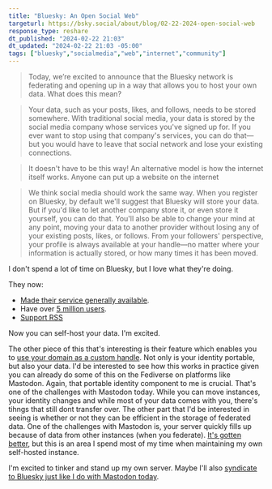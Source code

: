 ```yaml
---
title: "Bluesky: An Open Social Web"
targeturl: https://bsky.social/about/blog/02-22-2024-open-social-web 
response_type: reshare
dt_published: "2024-02-22 21:03"
dt_updated: "2024-02-22 21:03 -05:00"
tags: ["bluesky","socialmedia","web","internet","community"]
---
```


> Today, we’re excited to announce that the Bluesky network is federating and opening up in a way that allows you to host your own data. What does this mean?

> Your data, such as your posts, likes, and follows, needs to be stored somewhere. With traditional social media, your data is stored by the social media company whose services you've signed up for. If you ever want to stop using that company's services, you can do that—but you would have to leave that social network and lose your existing connections.

> It doesn't have to be this way! An alternative model is how the internet itself works. Anyone can put up a website on the internet

> We think social media should work the same way. When you register on Bluesky, by default we'll suggest that Bluesky will store your data. But if you'd like to let another company store it, or even store it yourself, you can do that. You'll also be able to change your mind at any point, moving your data to another provider without losing any of your existing posts, likes, or follows. From your followers' perspective, your profile is always available at your handle—no matter where your information is actually stored, or how many times it has been moved.

I don't spend a lot of time on Bluesky, but I love what they're doing. 

They now:

- [Made their service generally available](https://bsky.social/about/blog/02-06-2024-join-bluesky).
- Have over [5 million users](https://bsky.app/profile/bsky.app/post/3klzrudt4uk2z). 
- [Support RSS](/feed/bluesky-rss-support)

Now you can self-host your data. I'm excited. 

The other piece of this that's interesting is their feature which enables you to [use your domain as a custom handle](https://bsky.social/about/blog/7-05-2023-namecheap). Not only is your identity portable, but also your data. I'd be interested to see how this works in practice given you can already do some of this on the Fediverse on platforms like Mastodon. Again, that portable identity component to me is crucial. That's one of the challenges with Mastodon today. While you can move instances, your identity changes and while most of your data comes with you, there's tihngs that still dont transfer over. The other part that I'd be interested in seeing is whether or not they can be efficient in the storage of federated data. One of the challenges with Mastodon is, your server quickly fills up because of data from other instances (when you federate). [It's gotten better](feed/mastodon-4-1-0-release), but this is an area I spend most of my time when maintaining my own self-hosted instance.

I'm excited to tinker and stand up my own server. Maybe I'll also [syndicate to Bluesky just like I do with Mastodon today](/posts/rss-to-mastodon-posse-azure-logic-apps). 